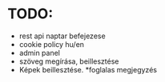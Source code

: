 # TODO:
* rest api naptar befejezese
* cookie policy hu/en
* admin panel
* szöveg megírása, beillesztése
* Képek beillesztése.
*foglalas megjegyzés

